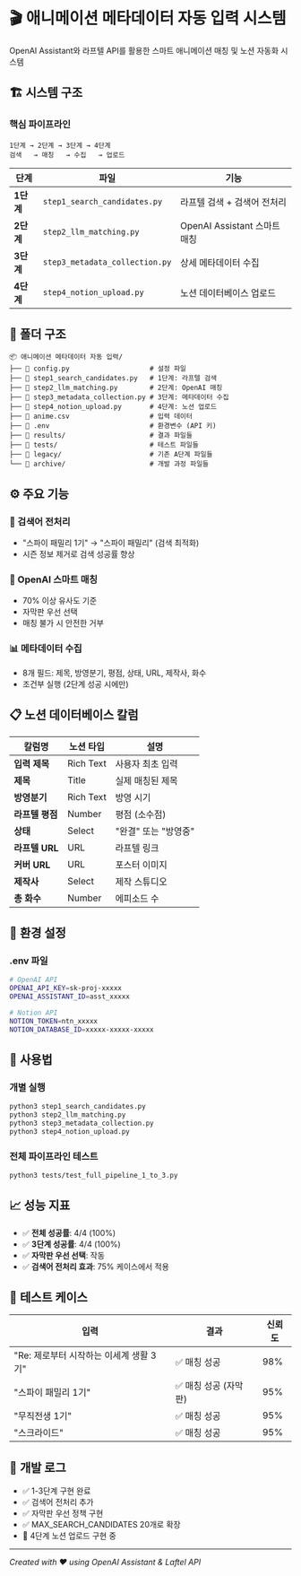 # 🎬 애니메이션 메타데이터 자동 입력 시스템

OpenAI Assistant와 라프텔 API를 활용한 스마트 애니메이션 매칭 및 노션 자동화 시스템

## 🏗️ 시스템 구조

### **핵심 파이프라인**
```
1단계 → 2단계 → 3단계 → 4단계
검색   → 매칭   → 수집   → 업로드
```

| 단계 | 파일 | 기능 |
|---|---|---|
| **1단계** | `step1_search_candidates.py` | 라프텔 검색 + 검색어 전처리 |
| **2단계** | `step2_llm_matching.py` | OpenAI Assistant 스마트 매칭 |
| **3단계** | `step3_metadata_collection.py` | 상세 메타데이터 수집 |
| **4단계** | `step4_notion_upload.py` | 노션 데이터베이스 업로드 |

## 📁 폴더 구조

```
📦 애니메이션 메타데이터 자동 입력/
├── 📄 config.py                    # 설정 파일
├── 📄 step1_search_candidates.py   # 1단계: 라프텔 검색
├── 📄 step2_llm_matching.py        # 2단계: OpenAI 매칭
├── 📄 step3_metadata_collection.py # 3단계: 메타데이터 수집
├── 📄 step4_notion_upload.py       # 4단계: 노션 업로드
├── 📄 anime.csv                    # 입력 데이터
├── 📄 .env                         # 환경변수 (API 키)
├── 📁 results/                     # 결과 파일들
├── 📁 tests/                       # 테스트 파일들
├── 📁 legacy/                      # 기존 A단계 파일들
└── 📁 archive/                     # 개발 과정 파일들
```

## ⚙️ 주요 기능

### **🔧 검색어 전처리**
- "스파이 패밀리 1기" → "스파이 패밀리" (검색 최적화)
- 시즌 정보 제거로 검색 성공률 향상

### **🤖 OpenAI 스마트 매칭**
- 70% 이상 유사도 기준
- 자막판 우선 선택
- 매칭 불가 시 안전한 거부

### **📊 메타데이터 수집**
- 8개 필드: 제목, 방영분기, 평점, 상태, URL, 제작사, 화수
- 조건부 실행 (2단계 성공 시에만)

## 📋 노션 데이터베이스 칼럼

| 칼럼명 | 노션 타입 | 설명 |
|---|---|---|
| **입력 제목** | Rich Text | 사용자 최초 입력 |
| **제목** | Title | 실제 매칭된 제목 |
| **방영분기** | Rich Text | 방영 시기 |
| **라프텔 평점** | Number | 평점 (소수점) |
| **상태** | Select | "완결" 또는 "방영중" |
| **라프텔 URL** | URL | 라프텔 링크 |
| **커버 URL** | URL | 포스터 이미지 |
| **제작사** | Select | 제작 스튜디오 |
| **총 화수** | Number | 에피소드 수 |

## 🔑 환경 설정

### **.env 파일**
```bash
# OpenAI API
OPENAI_API_KEY=sk-proj-xxxxx
OPENAI_ASSISTANT_ID=asst_xxxxx

# Notion API  
NOTION_TOKEN=ntn_xxxxx
NOTION_DATABASE_ID=xxxxx-xxxxx-xxxxx
```

## 🚀 사용법

### **개별 실행**
```bash
python3 step1_search_candidates.py
python3 step2_llm_matching.py  
python3 step3_metadata_collection.py
python3 step4_notion_upload.py
```

### **전체 파이프라인 테스트**
```bash
python3 tests/test_full_pipeline_1_to_3.py
```

## 📈 성능 지표

- ✅ **전체 성공률**: 4/4 (100%)
- ✅ **3단계 성공률**: 4/4 (100%)
- ✅ **자막판 우선 선택**: 작동
- ✅ **검색어 전처리 효과**: 75% 케이스에서 적용

## 🧪 테스트 케이스

| 입력 | 결과 | 신뢰도 |
|---|---|---|
| "Re: 제로부터 시작하는 이세계 생활 3기" | ✅ 매칭 성공 | 98% |
| "스파이 패밀리 1기" | ✅ 매칭 성공 (자막판) | 95% |
| "무직전생 1기" | ✅ 매칭 성공 | 95% |
| "스크라이드" | ✅ 매칭 성공 | 95% |

## 📝 개발 로그

- ✅ 1-3단계 구현 완료
- ✅ 검색어 전처리 추가
- ✅ 자막판 우선 정책 구현
- ✅ MAX_SEARCH_CANDIDATES 20개로 확장
- 🔄 4단계 노션 업로드 구현 중

---

*Created with ❤️ using OpenAI Assistant & Laftel API*
